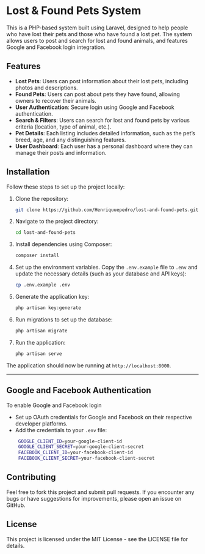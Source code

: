 # Lost & Found Pets System

This is a PHP-based system built using Laravel, designed to help people who have lost their pets and those who have found a lost pet. The system allows users to post and search for lost and found animals, and features Google and Facebook login integration.

## Features

- **Lost Pets**: Users can post information about their lost pets, including photos and descriptions.
- **Found Pets**: Users can post about pets they have found, allowing owners to recover their animals.
- **User Authentication**: Secure login using Google and Facebook authentication.
- **Search & Filters**: Users can search for lost and found pets by various criteria (location, type of animal, etc.).
- **Pet Details**: Each listing includes detailed information, such as the pet’s breed, age, and any distinguishing features.
- **User Dashboard**: Each user has a personal dashboard where they can manage their posts and information.

## Installation

Follow these steps to set up the project locally:

1. Clone the repository:
   ```bash
   git clone https://github.com/Henriquuepedro/lost-and-found-pets.git
   ```

2. Navigate to the project directory:
   ```bash
   cd lost-and-found-pets
   ```

3. Install dependencies using Composer:
   ```bash
   composer install
   ```

4. Set up the environment variables. Copy the `.env.example` file to `.env` and update the necessary details (such as your database and API keys):
   ```bash
   cp .env.example .env
   ```

5. Generate the application key:
   ```bash
   php artisan key:generate
   ```

6. Run migrations to set up the database:
   ```bash
   php artisan migrate
   ```

7. Run the application:
   ```bash
   php artisan serve
   ```

The application should now be running at `http://localhost:8000`.

---

## Google and Facebook Authentication

To enable Google and Facebook login
- Set up OAuth credentials for Google and Facebook on their respective developer platforms.
- Add the credentials to your `.env` file:
   ```bash
    GOOGLE_CLIENT_ID=your-google-client-id
    GOOGLE_CLIENT_SECRET=your-google-client-secret
    FACEBOOK_CLIENT_ID=your-facebook-client-id
    FACEBOOK_CLIENT_SECRET=your-facebook-client-secret
   ```

## Contributing

Feel free to fork this project and submit pull requests. If you encounter any bugs or have suggestions for improvements, please open an issue on GitHub.

## License
This project is licensed under the MIT License - see the LICENSE file for details.
